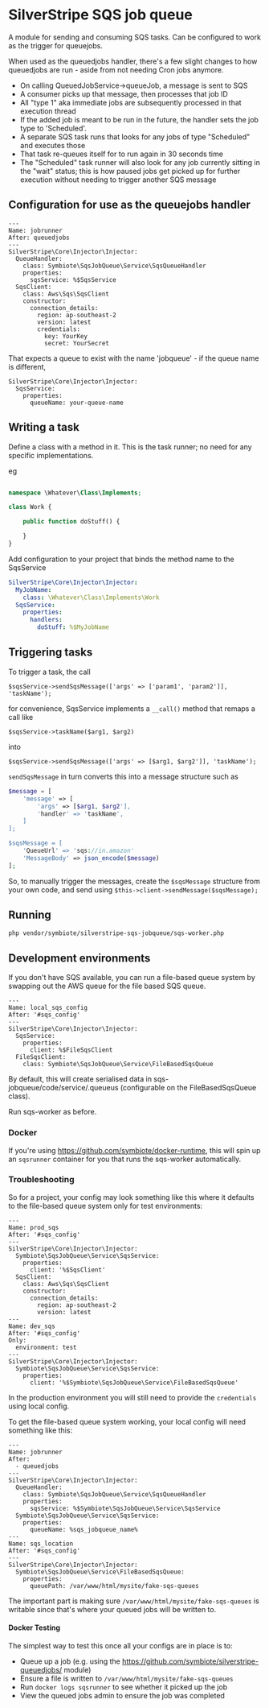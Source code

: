 # SilverStripe SQS job queue

A module for sending and consuming SQS tasks. Can be configured to work as the trigger for queuejobs. 

When used as the queuedjobs handler, there's a few slight changes to how queuedjobs are run - aside from not needing Cron jobs anymore. 

* On calling QueuedJobService->queueJob, a message is sent to SQS
* A consumer picks up that message, then processes that job ID
* All "type 1" aka immediate jobs are subsequently processed in that execution thread
* If the added job is meant to be run in the future, the handler sets the job type to 'Scheduled'. 
* A separate SQS task runs that looks for any jobs of type "Scheduled" and executes those
* That task re-queues itself for to run again in 30 seconds time
* The "Scheduled" task runner will also look for any job currently sitting in the "wait" status; this is how paused jobs get picked up for further execution without needing to trigger another SQS message

## Configuration for use as the queuejobs handler

```
---
Name: jobrunner
After: queuedjobs
---
SilverStripe\Core\Injector\Injector:
  QueueHandler:
    class: Symbiote\SqsJobQueue\Service\SqsQueueHandler
    properties:
      sqsService: %$SqsService
  SqsClient:
    class: Aws\Sqs\SqsClient
    constructor:
      connection_details: 
        region: ap-southeast-2
        version: latest
        credentials: 
          key: YourKey
          secret: YourSecret
```


That expects a queue to exist with the name 'jobqueue' - if the queue name is different, 

```
SilverStripe\Core\Injector\Injector:
  SqsService:
    properties:
      queueName: your-queue-name

```


## Writing a task

Define a class with a method in it. This is the task runner; no need for any
specific implementations. 

eg

```php

namespace \Whatever\Class\Implements;

class Work {

    public function doStuff() {

    }
}
```

Add configuration to your project that binds the method name to the SqsService

```yml
SilverStripe\Core\Injector\Injector:
  MyJobName: 
    class: \Whatever\Class\Implements\Work
  SqsService:
    properties:
      handlers: 
        doStuff: %$MyJobName
```

## Triggering tasks

To trigger a task, the call

`$sqsService->sendSqsMessage(['args' => ['param1', 'param2']], 'taskName');` 

for convenience, SqsService implements a `__call()` method that remaps a call like

`$sqsService->taskName($arg1, $arg2)` 

into 

`$sqsService->sendSqsMessage(['args' => [$arg1, $arg2']], 'taskName');`

`sendSqsMessage` in turn converts this into a message structure such as

```php
$message = [
    'message' => [
        'args' => [$arg1, $arg2'],
        'handler' => 'taskName',
    ]
];

$sqsMessage = [
    'QueueUrl' => 'sqs://in.amazon'
    'MessageBody' => json_encode($message)
];

```

So, to manually trigger the messages, create the `$sqsMessage` structure from
your own code, and send using `$this->client->sendMessage($sqsMessage);`


## Running

```
php vendor/symbiote/silverstripe-sqs-jobqueue/sqs-worker.php
```


## Development environments

If you don't have SQS available, you can run a file-based queue system by swapping
out the AWS queue for the file based SQS queue.

```
---
Name: local_sqs_config
After: '#sqs_config'
---
SilverStripe\Core\Injector\Injector:
  SqsService:
    properties:
      client: %$FileSqsClient
  FileSqsClient:
    class: Symbiote\SqsJobQueue\Service\FileBasedSqsQueue

```

By default, this will create serialised data in sqs-jobqueue/code/service/.queueus (configurable
on the FileBasedSqsQueue class). 

Run sqs-worker as before.

### Docker

If you're using https://github.com/symbiote/docker-runtime, this will spin up an `sqsrunner` container for you that runs the sqs-worker automatically.

### Troubleshooting

So for a project, your config may look something like this where it defaults to the file-based queue system only for test environments:

```
---
Name: prod_sqs
After: '#sqs_config'
---
SilverStripe\Core\Injector\Injector:
  Symbiote\SqsJobQueue\Service\SqsService:
    properties:
      client: '%$SqsClient'
  SqsClient:
    class: Aws\Sqs\SqsClient
    constructor:
      connection_details:
        region: ap-southeast-2
        version: latest
---
Name: dev_sqs
After: '#sqs_config'
Only:
  environment: test
---
SilverStripe\Core\Injector\Injector:
  Symbiote\SqsJobQueue\Service\SqsService:
    properties:
      client: '%$Symbiote\SqsJobQueue\Service\FileBasedSqsQueue'
```

In the production environment you will still need to provide the `credentials` using local config.

To get the file-based queue system working, your local config will need something like this:

```
---
Name: jobrunner
After: 
  - queuedjobs
---
SilverStripe\Core\Injector\Injector:
  QueueHandler:
    class: Symbiote\SqsJobQueue\Service\SqsQueueHandler
    properties:
      sqsService: %$Symbiote\SqsJobQueue\Service\SqsService
  Symbiote\SqsJobQueue\Service\SqsService:
    properties:
      queueName: %sqs_jobqueue_name%
---
Name: sqs_location
After: '#sqs_config'
---
SilverStripe\Core\Injector\Injector:
  Symbiote\SqsJobQueue\Service\FileBasedSqsQueue:
    properties:
      queuePath: /var/www/html/mysite/fake-sqs-queues
```

The important part is making sure `/var/www/html/mysite/fake-sqs-queues` is writable since that's where your queued jobs will be written to.

#### Docker Testing

The simplest way to test this once all your configs are in place is to:

* Queue up a job (e.g. using the https://github.com/symbiote/silverstripe-queuedjobs/ module)
* Ensure a file is written to `/var/www/html/mysite/fake-sqs-queues`
* Run `docker logs sqsrunner` to see whether it picked up the job
* View the queued jobs admin to ensure the job was completed
